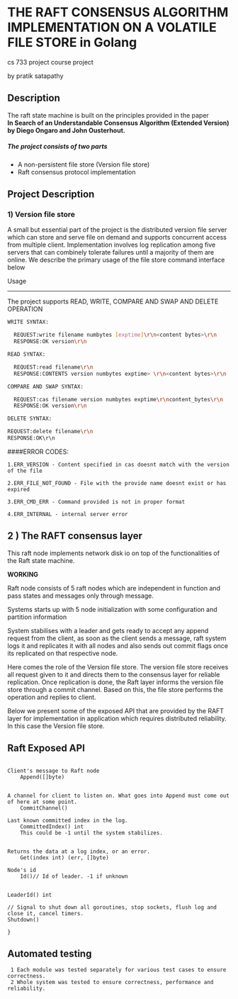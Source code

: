 
# THE RAFT CONSENSUS ALGORITHM IMPLEMENTATION ON A VOLATILE FILE STORE in Golang

cs 733 project course project 

by pratik satapathy

Description
-----------

The raft state machine is built on the principles provided in the paper \
**In Search of an Understandable Consensus Algorithm (Extended Version) by Diego Ongaro and John Ousterhout.**

##### The project consists of two parts 


-  A non-persistent file store (Version file store)
-  Raft consensus protocol implementation


Project Description
-----------

### 1) Version file store

A small but essential part of the project is the distributed version file server which can store and serve file on demand and supports concurrent access from multiple 
client.
Implementation involves log replication among five servers that can combinely tolerate failures until a majority of them are online.
We describe the primary usage of the file store command interface below

Usage

---------

The project supports READ, WRITE, COMPARE AND SWAP AND DELETE OPERATION
```sh
WRITE SYNTAX:

  REQUEST:write filename numbytes [exptime]\r\n<content bytes>\r\n
  RESPONSE:OK version\r\n

READ SYNTAX:

  REQUEST:read filename\r\n
  RESPONSE:CONTENTS version numbytes exptime> \r\n<content bytes>\r\n

COMPARE AND SWAP SYNTAX:

  REQUEST:cas filename version numbytes exptime\r\ncontent_bytes\r\n
  RESPONSE:OK version\r\n

DELETE SYNTAX:

REQUEST:delete filename\r\n
RESPONSE:OK\r\n

```
####ERROR CODES:

```
1.ERR_VERSION - Content specified in cas doesnt match with the version of the file

2.ERR_FILE_NOT_FOUND - File with the provide name doesnt exist or has expired

3.ERR_CMD_ERR - Command provided is not in proper format

4.ERR_INTERNAL - internal server error
```

## 2 ) The RAFT consensus layer
This raft node implements network disk io on top of the functionalities of the Raft state machine.

**WORKING**

Raft node consists of 5 raft nodes which are independent in function and pass states and messages only through message.

Systems starts up with 5 node initialization with some configuration and partition information

System stabilises with a leader and gets ready to accept any append request from the client, as soon as the client sends a message, raft system logs it and replicates it with all nodes and also sends out commit flags once its replicated on that respective node.

Here comes the role of the Version file store. The version file store receives all request given to it and directs them to the consensus layer for reliable replication. Once replication is done, the Raft layer informs the version file store through a commit channel. Based on this, the file store performs the operation and replies to client.

Below we present some of the exposed API that are provided by the RAFT layer for implementation in application which requires distributed reliability. In this case the Version file store.


Raft Exposed API
---------------
```

Client's message to Raft node
    Append([]byte)


A channel for client to listen on. What goes into Append must come out of here at some point.
    CommitChannel() 

Last known committed index in the log.
    CommittedIndex() int
    This could be -1 until the system stabilizes.


Returns the data at a log index, or an error.
    Get(index int) (err, []byte)

Node's id
    Id()// Id of leader. -1 if unknown


LeaderId() int

// Signal to shut down all goroutines, stop sockets, flush log and close it, cancel timers.
Shutdown()

}
```
Automated testing
------------------

```
 1 Each module was tested separately for various test cases to ensure correctness.
 2 Whole system was tested to ensure correctness, performance and reliability.
 ```




